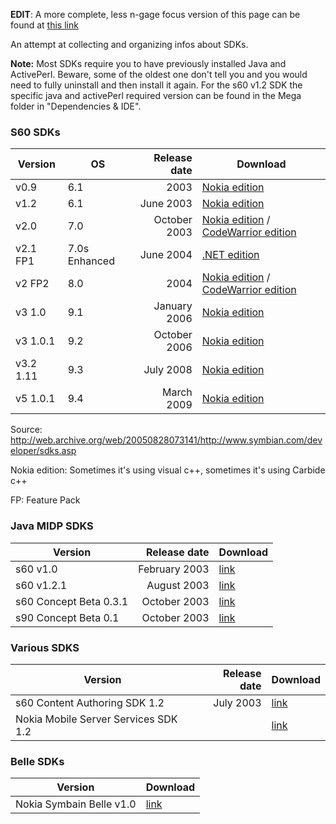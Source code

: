 **EDIT**: A more complete, less n-gage focus version of this page can be found at [this link](https://mrrosset.github.io/Symbian-Archive/)

An attempt at collecting and organizing infos about SDKs.

**Note:** Most SDKs require you to have previously installed Java and ActivePerl. Beware, some of the oldest one don't tell you and you would need to fully uninstall and then install it again. For the s60 v1.2 SDK the specific java and activePerl required version can be found in the Mega folder in "Dependencies & IDE".

### S60 SDKs

| Version   | OS            | Release date  | Download |
|-----------|---------------|--------------:|----------|
| v0.9      | 6.1           | 2003          | [Nokia edition](http://www.mediafire.com/download/18n6wo75k0svknt/_s60+0.9+sdk.zip) | 
| v1.2      | 6.1           | June 2003     | [Nokia edition](https://mega.nz/#!Tw4V3ILJ!hLaHP33Yt6X2W0wOrIRoHYmBwAtkYWfDIqk5H3Fj6xk) |
| v2.0      | 7.0           | October 2003     | [Nokia edition](https://mega.nz/#!u9dVmQDJ!34pWgQznbgcI93BiNE9yxA8tLjr7jNBuirCGNMp0GGg) / [CodeWarrior edition](https://mega.nz/#!H1NQFQbA!AyU-V09H0_Gfsnc9tprnLZHrInbA3Yq5-LXD4jE5UjU) |
| v2.1 FP1  | 7.0s Enhanced | June 2004     | [.NET edition](http://www.mediafire.com/download/87ul661njioxzx7/S60_SDK_2_1_NET.zip) | 
| v2 FP2    | 8.0           | 2004          | [Nokia edition](http://www.mediafire.com/download/6ktbu177ehnfi8m/s60_2nd_fp2_sdk_msb.zip) / [CodeWarrior edition](https://mega.co.nz/#!dRZC1QDQ!jkjYA5aMv8uPc3H7gR37XLbkD_Istm62skstwzIiPec) |
| v3 1.0    | 9.1           | January 2006  | [Nokia edition](http://www.mediafire.com/download/kc94rnlrrs1wh90/S60_3rd_SDK_v1.0.zip) | 
| v3 1.0.1  | 9.2           | October 2006  | [Nokia edition](http://www.mediafire.com/download/9uc7fjb2ynmxlud/s60v3.1_SDK.zip) | 
| v3.2 1.11 | 9.3           | July 2008     | [Nokia edition](https://mega.nz/#!34lDkYiI!6N7vzXNWNKwizi6o7ZEfWSVFLTK442kOaE8ig6M1orA) | 
| v5 1.0.1  | 9.4           | March 2009    | [Nokia edition](http://www.mediafire.com/download/mbahmx9nyry45vj/S60_5th_SDK_ASP_v1.0.1.zip) |

Source: http://web.archive.org/web/20050828073141/http://www.symbian.com/developer/sdks.asp

Nokia edition: Sometimes it's using visual c++, sometimes it's using Carbide c++

FP: Feature Pack

### Java MIDP SDKS
| Version    | Release date  | Download |
|------------|--------------:|----------|
| s60 v1.0   | February 2003 | [link](https://mega.nz/#!TsUwSDID!NhCQDqF-rLTQAj4mLRl_VfwSa1oI2pYet2nE3UvM38c) |
| s60 v1.2.1 | August 2003   | [link](https://mega.nz/#!X41j1bLS!dSXAIXpADo0tn6vSqJ07awC2IXfbxQtuj1nC9HrSCD4) |
| s60 Concept Beta 0.3.1 | October 2003   | [link](https://mega.nz/#!DxN23a6Q!uCcIl3899FWsC8jEa4aYgG9RQHpg5ocav-4KmZj6SOE) |
| s90 Concept Beta 0.1   | October 2003   | [link](https://mega.nz/#!7xM0HK6B!j8rViLGum8QBaGPOpZuKKCyVKyhPElWa6Da2UYlSC8I) |

### Various SDKS

| Version    | Release date  | Download |
|------------|--------------:|----------|
| s60 Content Authoring SDK 1.2 | July 2003 | [link](https://mega.nz/#!i1FwnJzS!3-RYBCVkFoxQyQ6DooJLuDzJO332TvjrfZJqqibuQXk) |
| Nokia Mobile Server Services SDK 1.2 | | [link](https://mega.nz/#!S58yGLJY!_M3hiFYEbmU6LoJug3bJrwwUOg8FnuTOp7PgtIex_fA) |

### Belle SDKs

| Version    | Download |
|------------|----------|
| Nokia Symbain Belle v1.0 | [link](http://www.mediafire.com/file/opi77jbdin2r4lv/Nokia_Symbian_Belle_v1.0.zip) |